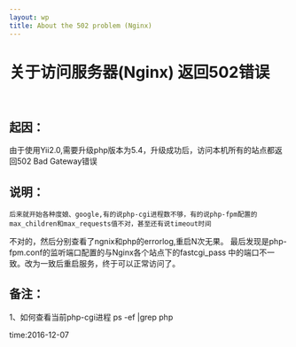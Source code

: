 ```yaml
---
layout: wp
title: About the 502 problem (Nginx)
---
```


# 关于访问服务器(Nginx) 返回502错误 #
<br />

## 起因：

 由于使用Yii2.0,需要升级php版本为5.4，升级成功后，访问本机所有的站点都返回502 Bad Gateway错误
 <br />

## 说明：
    后来就开始各种度娘、google,有的说php-cgi进程数不够，有的说php-fpm配置的max_children和max_requests值不对，甚至还有说timeout时间
 不对的，然后分别查看了ngnix和php的errorlog,重启N次无果。
    最后发现是php-fpm.conf的监听端口配置的与Nginx各个站点下的fastcgi_pass 中的端口不一致。改为一致后重启服务，终于可以正常访问了。
 <br />

 ## 备注：

 1、如何查看当前php-cgi进程 
    ps -ef |grep php 


time:2016-12-07